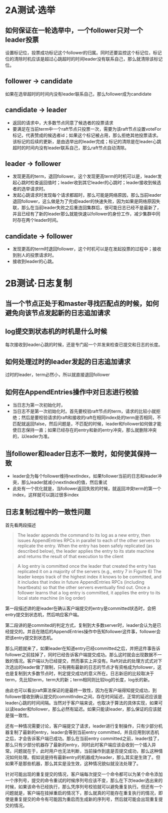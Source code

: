 # 2A测试·选举

## 如何保证在一轮选举中，一个follower只对一个leader投票
设置标记位，投票成功标记这个follower的归属。同时还要监控这个标记位，标记位的清除时机应该是超过心跳超时的时间leader没有联系自己，那么就清除该标记位。

## follower -> candidate
如果在选举超时的时间内没有leader联系自己，那么follower成为candidate

## candidate -> leader
* 返回的请求中，大多数节点同意了候选者的投票请求
* 要满足在当前term中一个raft节点只投票一次，需要为该raft节点设置voteFor标记，代表赞成的候选者id；如果这个标记被占用，那么拒绝其他投票请求。该标记的后续的更新，是由选举出的leader完成；标记的清除是在leader心跳超时的时间内没有leader联系自己，那么raft节点自动清除。

## leader -> follower
* 发现更高的term，退回follower。这个发现更高term的时机可以是，leader发起心跳时检查返回值时；leader收到其它leader的心跳时；leader接收到候选者的选举请求时。
* 发起心跳请求时发现每个请求都超时，那么可能是网络原因，那么当前leader退回follower，这么做是为了完成leader的快速失败，因为如果是网络原因失联，那么在当前leader失败之后重连回集群后，很可能日志已经不是最新了，并且已经有了新的leader那么就能快速以follower的身份工作，减少集群中同时存在两个leader时间。

## candidate -> follower
* 发现更高的term时退回follower，这个时机可以是在发起投票的过程中；接收到别人的投票请求时。
* 接收到leader的心跳。

# 2B测试·日志复制

## 当一个节点正处于和master寻找匹配点的时候，如何避免向该节点发起新的日志追加请求

## log提交到状态机的时机是什么时候
每次接收到leader心跳的时候，还是专门起一个并发来检查已提交和日志的长度。

## 如何处理过时的leader发起的日志追加请求
过时的leader，term必然小，所以就直接退回follower

## 如何在AppendEntries操作中对日志进行校验
* 当日志为第一次初始化时，
* 当日志不是第一次初始化时。首先要校验raft节点的term，请求的比较小就拒绝；然后是要校验请求的raft和接收的raft在相同index处的term是否相同，不匹配就返回false，然后问题是，不匹配的时候，leader和follower如何做才能使日志保持一直；如果已经存在的entry和新的entry冲突，那么就删除冲突的，以leader为准。

## 当follower和leader日志不一致时，如何使其保持一致
* leader会为每个follower维持nextIndex，如果follower当前的日志和leader冲突，那么leader就减小nextIndex的值，然后重试
* 此处有一个优化就是，当follower返回失败的时候，就返回冲突term的第一个index，这样就可以跳过很多index

## 日志复制过程中的一致性问题
首先看两段描述

>The leader
appends the command to its log as a new entry, then issues AppendEntries RPCs in parallel to each of the other
servers to replicate the entry. When the entry has been
safely replicated (as described below), the leader applies
the entry to its state machine and returns the result of that
execution to the client

>A log entry is committed once the leader
that created the entry has replicated it on a majority of
the servers (e.g., entry 7 in Figure 6)
The leader keeps track of the highest index it knows
to be committed, and it includes that index in future
AppendEntries RPCs (including heartbeats) so that the
other servers eventually find out. Once a follower learns
that a log entry is committed, it applies the entry to its
local state machine (in log order)

第一段描述讲的是leader在确认客户端提交的entry是committed状态时，会把entry提交到状态机，然后响应客户端。

第二段讲的是commited的判定方式，复制到大多数server时，leader会认为是已经提交的。并且在随后的AppendEntries操作中告知follower这件事，follower会把该entry提交到状态机。

那么问题就来了，如果leader在知道entry已经committed之后，并把这件事告诉follower之前挂掉了，同时已经告诉客户端提交成功。那么这时就会出现数据不一致的情况。客户端以为已经提交，然而事实上并没有。Raft对此的处理方式式对下次选出的leader做了限制，只有拥有最新的日志的节点才有资格成为follower，这也是复制到大多数节点时，判定提交成功的意义所在。日志新旧的比较取决于term，先比较term，term大的新；term相同则比较log的长度，log长的新。

由此也可以看出raft算法保证的是最终一致性，因为在客户端得知提交成功，到follower接收到确认提交的commitIndex之间，存在时间延迟，正常的延迟应该是leader心跳的时间间隔。当然对于客户端来说，也取决于算法的具体实现，如果可以读leader和follower，那么必然有延迟。如果只能读leader，那么保证的应该就是强一致性。

还有一种情况需要讨论，客户端提交了请求，leader进行复制操作，只有少部分机器复制了最新的entry，leader会等到当前entry committed，并且应用到状态机之后，才会告诉客户端已成功。那么在当前entry committed之前，leader挂了，那么只有少部分机器存了最新的entry，同时此时客户端应该会收到一个插入异常。问题就在于，此时用户也无法判断，当前操作到底是否提交成功，那么这种情况如何处理。假如说是持有最新entry的机器成为leader，那么其实是生效了。但如果不是那些机器，那么其实是没生效，这种情况貌似就没法处理了。

针对可能出现的重复提交的情况，客户端每次提交一个命令都可以为某个命令添加一个序列号，提交的命令重试的时候序列号应该不变，那么在下次leader选出来的时候，如果该命令已经执行，那么凭序列号校验就可以避免重复执行。但还有一个问题就是，客户端在挂掉重启的情况下，那么就真的可能存在重复执行的情况，即使是重复提交的命令有可能因为重启而生成新的序列号，然后就可能会出现重复提交的情况。